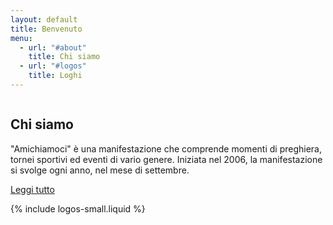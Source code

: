```yaml
---
layout: default
title: Benvenuto
menu:
  - url: "#about"
    title: Chi siamo
  - url: "#logos"
    title: Loghi
---
```


<section id="about" class="about overlap">
	<div class="overlap-box">
		<div class="overlap-image">
			<img src="" alt="">
		</div>
		<div class="overlap-content">
			<h2>Chi siamo</h2>
			<p>
					"Amichiamoci" è una manifestazione che comprende momenti
					di preghiera, tornei sportivi ed eventi di vario genere.
					Iniziata nel 2006, la manifestazione si svolge ogni anno,
					nel mese di settembre.
			</p>
			<a class="button" href="/about">
				Leggi tutto
			</a>
		</div>
	</div>
</section>

{% include logos-small.liquid %}
